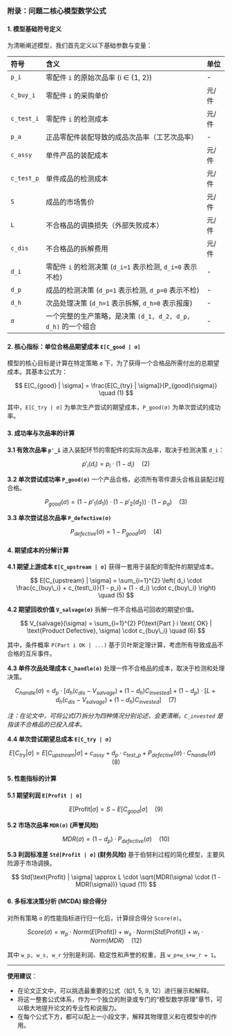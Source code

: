 ### **附录：问题二核心模型数学公式**

#### **1. 模型基础符号定义**

为清晰阐述模型，我们首先定义以下基础参数与变量：

| 符号 | 含义 | 单位 |
| :--- | :--- | :--- |
| `p_i` | 零配件 `i` 的原始次品率 (i ∈ {1, 2}) | - |
| `c_buy_i` | 零配件 `i` 的采购单价 | 元/件 |
| `c_test_i` | 零配件 `i` 的检测成本 | 元/件 |
| `p_a` | 正品零配件装配导致的成品次品率（工艺次品率） | - |
| `c_assy` | 单件产品的装配成本 | 元/件 |
| `c_test_p` | 单件成品的检测成本 | 元/件 |
| `S` | 成品的市场售价 | 元/件 |
| `L` | 不合格品的调换损失（外部失败成本） | 元/件 |
| `c_dis` | 不合格品的拆解费用 | 元/件 |
| `d_i` | 零配件 `i` 的检测决策 (`d_i=1` 表示检测, `d_i=0` 表示不检) | - |
| `d_p` | 成品的检测决策 (`d_p=1` 表示检测, `d_p=0` 表示不检) | - |
| `d_h` | 次品处理决策 (`d_h=1` 表示拆解, `d_h=0` 表示报废) | - |
| `σ` | 一个完整的生产策略，是决策 `(d_1, d_2, d_p, d_h)` 的一个组合 | - |

#### **2. 核心指标：单位合格品期望成本 `E[C_good | σ]`**

模型的核心目标是计算在特定策略 `σ` 下，为了获得一个合格品所需付出的总期望成本。其基本公式为：

$$
E[C_{good} | \sigma] = \frac{E[C_{try} | \sigma]}{P_{good}(\sigma)} \quad (1)
$$

其中，`E[C_try | σ]` 为单次生产尝试的期望成本，`P_good(σ)` 为单次尝试的成功率。

#### **3. 成功率与次品率的计算**

**3.1 有效次品率 `p'_i`**
进入装配环节的零配件的实际次品率，取决于检测决策 `d_i`：

$$
p'_i(d_i) = p_i \cdot (1 - d_i) \quad (2)
$$

**3.2 单次尝试成功率 `P_good(σ)`**
一个产品合格，必须所有零件源头合格且装配过程合格。

$$
P_{good}(\sigma) = (1 - p'_1(d_1)) \cdot (1 - p'_2(d_2)) \cdot (1 - p_a) \quad (3)
$$

**3.3 单次尝试总次品率 `P_defective(σ)`**

$$
P_{defective}(\sigma) = 1 - P_{good}(\sigma) \quad (4)
$$

#### **4. 期望成本的分解计算**

**4.1 期望上游成本 `E[C_upstream | σ]`**
获得一套用于装配的零配件的期望成本。

$$
E[C_{upstream} | \sigma] = \sum_{i=1}^{2} \left( d_i \cdot \frac{c_{buy\_i} + c_{test\_i}}{1 - p_i} + (1 - d_i) \cdot c_{buy\_i} \right) \quad (5)
$$

**4.2 期望回收价值 `V_salvage(σ)`**
拆解一件不合格品可回收的期望价值。

$$
V_{salvage}(\sigma) = \sum_{i=1}^{2} P(\text{Part } i \text{ OK} | \text{Product Defective}, \sigma) \cdot c_{buy\_i} \quad (6)
$$

其中，条件概率 `P(Part i OK | ...)` 基于贝叶斯定理计算，考虑所有导致成品不合格的互斥事件。

**4.3 单件次品处理成本 `C_handle(σ)`**
处理一件不合格品的成本，取决于检测和处理决策。

$$
C_{handle}(\sigma) = d_p \cdot \left[ d_h(c_{dis} - V_{salvage}) + (1-d_h)C_{invested} \right] + (1-d_p) \cdot \left[ L + d_h(c_{dis} - V_{salvage}) + (1-d_h)C_{invested} \right] \quad (7)
$$

*注：在论文中，可将公式(7)拆分为四种情况分别论述，会更清晰。`C_invested` 是指该不合格品的已投入成本。*

**4.4 单次尝试期望总成本 `E[C_try | σ]`**

$$
E[C_{try} | \sigma] = E[C_{upstream} | \sigma] + c_{assy} + d_p \cdot c_{test\_p} + P_{defective}(\sigma) \cdot C_{handle}(\sigma) \quad (8)
$$

#### **5. 性能指标的计算**

**5.1 期望利润 `E[Profit | σ]`**

$$
E[\text{Profit} | \sigma] = S - E[C_{good} | \sigma] \quad (9)
$$

**5.2 市场次品率 `MDR(σ)` (声誉风险)**

$$
MDR(\sigma) = (1 - d_p) \cdot P_{defective}(\sigma) \quad (10)
$$

**5.3 利润标准差 `Std[Profit | σ]` (财务风险)**
基于伯努利过程的简化模型，主要风险源于市场调换。

$$
Std[\text{Profit} | \sigma] \approx L \cdot \sqrt{MDR(\sigma) \cdot (1 - MDR(\sigma))} \quad (11)
$$

#### **6. 多标准决策分析 (MCDA) 综合得分**

对所有策略 `σ` 的性能指标进行归一化后，计算综合得分 `Score(σ)`。

$$
Score(\sigma) = w_p \cdot Norm(E[\text{Profit}]) + w_s \cdot Norm(Std[\text{Profit}]) + w_r \cdot Norm(MDR) \quad (12)
$$

其中 `w_p, w_s, w_r` 分别是利润、稳定性和声誉的权重，且 `w_p+w_s+w_r = 1`。

---

**使用建议**：
*   在论文正文中，可以挑选最重要的公式（如1, 5, 9, 12）进行展示和解释。
*   将这一整套公式体系，作为一个独立的附录或专门的“模型数学原理”章节，可以极大地提升论文的专业性和说服力。
*   在每个公式下方，都可以配上一小段文字，解释其物理意义和在模型中的作用。